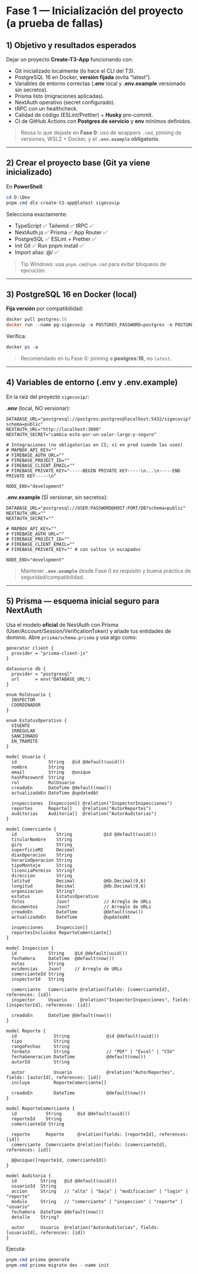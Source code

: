 # Fase 1 — Inicialización del proyecto (a prueba de fallas)

## 1) Objetivo y resultados esperados

Dejar un proyecto **Create-T3-App** funcionando con:

* Git inicializado localmente (lo hace el CLI del T3).
* PostgreSQL 16 en Docker, **versión fijada** (evita “latest”).&#x20;
* Variables de entorno correctas (**.env** local y **.env.example** versionado sin secretos).&#x20;
* Prisma listo (migraciones aplicadas).
* NextAuth operativo (secret configurado).
* tRPC con un healthcheck.
* Calidad de código (ESLint/Prettier) + **Husky** pre-commit.
* CI de GitHub Actions con **Postgres de servicio** y **env** mínimos definidos.

> Reusa lo que dejaste en **Fase 0**: uso de wrappers `.cmd`, pinning de versiones, WSL2 + Docker, y el **`.env.example` obligatorio**.  &#x20;

---

## 2) Crear el proyecto base (Git ya viene inicializado)

En **PowerShell**:

```powershell
cd D:\Dev
pnpm.cmd dlx create-t3-app@latest sigecovip
```

Selecciona exactamente:

* TypeScript ✅  Tailwind ✅  tRPC ✅
* NextAuth.js ✅  Prisma ✅  App Router ✅
* PostgreSQL ✅  ESLint + Prettier ✅
* Init Git ✅  Run pnpm install ✅
* Import alias: @/ ✅

> Tip Windows: usa `pnpm.cmd`/`npm.cmd` para evitar bloqueos de ejecución.&#x20;

---

## 3) PostgreSQL 16 en Docker (local)

**Fija versión** por compatibilidad:

```powershell
docker pull postgres:16
docker run --name pg-sigecovip -e POSTGRES_PASSWORD=postgres -e POSTGRES_USER=postgres -e POSTGRES_DB=sigecovip -p 5432:5432 -d postgres:16
```

Verifica:

```powershell
docker ps -a
```

> Recomendado en tu Fase 0: pinning a **postgres:16**, no `latest`.&#x20;

---

## 4) Variables de entorno (.env y .env.example)

En la raíz del proyecto `sigecovip/`:

**.env** (local, NO versionar):

```
DATABASE_URL="postgresql://postgres:postgres@localhost:5432/sigecovip?schema=public"
NEXTAUTH_URL="http://localhost:3000"
NEXTAUTH_SECRET="cambia-esto-por-un-valor-largo-y-seguro"

# Integraciones (no obligatorias en CI; sí en prod cuando las uses)
# MAPBOX_API_KEY=""
# FIREBASE_AUTH_URL=""
# FIREBASE_PROJECT_ID=""
# FIREBASE_CLIENT_EMAIL=""
# FIREBASE_PRIVATE_KEY="-----BEGIN PRIVATE KEY-----\n...\n-----END PRIVATE KEY-----\n"

NODE_ENV="development"
```

**.env.example** (SÍ versionar, sin secretos):

```
DATABASE_URL="postgresql://USER:PASSWORD@HOST:PORT/DB?schema=public"
NEXTAUTH_URL=""
NEXTAUTH_SECRET=""

# MAPBOX_API_KEY=""
# FIREBASE_AUTH_URL=""
# FIREBASE_PROJECT_ID=""
# FIREBASE_CLIENT_EMAIL=""
# FIREBASE_PRIVATE_KEY="" # con saltos \n escapados

NODE_ENV="development"
```

> Mantener **`.env.example`** desde Fase 0 es requisito y buena práctica de seguridad/compatibilidad.&#x20;

---

## 5) Prisma — esquema inicial seguro para NextAuth

Usa el modelo **oficial** de NextAuth con Prisma (User/Account/Session/VerificationToken) y añade tus entidades de dominio. Abre `prisma/schema.prisma` y usa algo como:

```prisma
generator client {
  provider = "prisma-client-js"
}

datasource db {
  provider = "postgresql"
  url      = env("DATABASE_URL")
}

enum RolUsuario {
  INSPECTOR
  COORDINADOR
}

enum EstatusOperativo {
  VIGENTE
  IRREGULAR
  SANCIONADO
  EN_TRAMITE
}

model Usuario {
  id            String   @id @default(uuid())
  nombre        String
  email         String   @unique
  hashPassword  String
  rol           RolUsuario
  creadoEn      DateTime @default(now())
  actualizadoEn DateTime @updatedAt

  inspecciones  Inspeccion[] @relation("InspectorInspecciones")
  reportes      Reporte[]    @relation("AutorReportes")
  auditorias    Auditoria[]  @relation("AutorAuditorias")
}

model Comerciante {
  id               String            @id @default(uuid())
  titularNombre    String
  giro             String
  superficieM2     Decimal
  diasOperacion    String
  horarioOperacion String
  tipoMontaje      String
  licenciaPermiso  String?
  direccion        String
  latitud          Decimal           @db.Decimal(9,6)
  longitud         Decimal           @db.Decimal(9,6)
  organizacion     String?
  estatus          EstatusOperativo
  fotos            Json?             // Arreglo de URLs
  documentos       Json?             // Arreglo de URLs
  creadoEn         DateTime          @default(now())
  actualizadoEn    DateTime          @updatedAt

  inspecciones     Inspeccion[]
  reportesIncluidos ReporteComerciante[]
}

model Inspeccion {
  id            String    @id @default(uuid())
  fechaHora     DateTime  @default(now())
  notas         String
  evidencias    Json?     // Arreglo de URLs
  comercianteId String
  inspectorId   String

  comerciante   Comerciante @relation(fields: [comercianteId], references: [id])
  inspector     Usuario     @relation("InspectorInspecciones", fields: [inspectorId], references: [id])

  creadoEn      DateTime @default(now())
}

model Reporte {
  id              String              @id @default(uuid())
  tipo            String
  rangoFechas     String
  formato         String              // "PDF" | "Excel" | "CSV"
  fechaGeneracion DateTime            @default(now())
  autorId         String

  autor           Usuario             @relation("AutorReportes", fields: [autorId], references: [id])
  incluye         ReporteComerciante[]

  creadoEn        DateTime            @default(now())
}

model ReporteComerciante {
  id           String      @id @default(uuid())
  reporteId    String
  comercianteId String

  reporte      Reporte     @relation(fields: [reporteId], references: [id])
  comerciante  Comerciante @relation(fields: [comercianteId], references: [id])

  @@unique([reporteId, comercianteId])
}

model Auditoria {
  id         String   @id @default(uuid())
  usuarioId  String
  accion     String   // "alta" | "baja" | "modificacion" | "login" | "reporte"
  modulo     String   // "comerciante" | "inspeccion" | "reporte" | "usuario"
  fechaHora  DateTime @default(now())
  detalle    String?

  autor      Usuario  @relation("AutorAuditorias", fields: [usuarioId], references: [id])
}
```

Ejecuta:

```powershell
pnpm.cmd prisma generate
pnpm.cmd prisma migrate dev --name init
```
